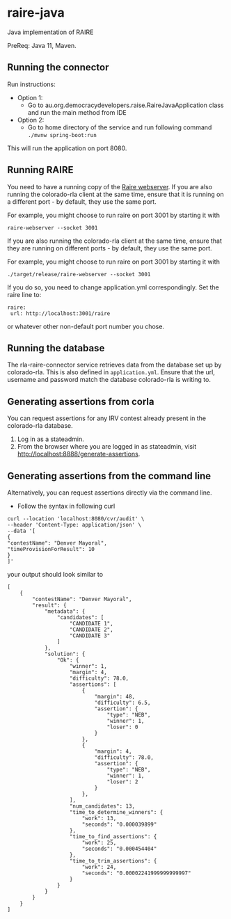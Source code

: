 # raire-java
Java implementation of RAIRE

PreReq: Java 11, Maven.

## Running the connector

Run instructions:
- Option 1: 
  - Go to au.org.democracydevelopers.raise.RaireJavaApplication class and run the main method from IDE
- Option 2:
  - Go to home directory of the service and run following command
     `./mvnw spring-boot:run`

This will run the application on port 8080.

## Running RAIRE

You need to have a running copy of the [Raire webserver](https://github.com/DemocracyDevelopers/raire-rs).
If you are also running the colorado-rla client at the same time, ensure that it is running on a different port - by default, they use the same port.

For example, you might choose to run raire on port 3001 by starting it with
```
raire-webserver --socket 3001
```

If you are also running the colorado-rla client at the same time, ensure that they are running on different ports - by default, they use the same port.

For example, you might choose to run raire on port 3001 by starting it with
```
./target/release/raire-webserver --socket 3001
```

If you do so, you need to change application.yml correspondingly. Set the raire line to:
```
raire:
 url: http://localhost:3001/raire
```
or whatever other non-default port number you chose.

## Running the database

The rla-raire-connector service retrieves data from the database set up by colorado-rla. This is also defined in `application.yml`. Ensure that the url, username and password match the database colorado-rla is writing to.

## Generating assertions from corla
You can request assertions for any IRV contest already present in the colorado-rla database.

1. Log in as a stateadmin.
2. From the browser where you are logged in as stateadmin, visit [http://localhost:8888/generate-assertions](http://localhost:8888/generate-assertions).


## Generating assertions from the command line 
Alternatively, you can request assertions directly via the command line.

- Follow the syntax in following curl

```
curl --location 'localhost:8080/cvr/audit' \
--header 'Content-Type: application/json' \
--data '[
{
"contestName": "Denver Mayoral",
"timeProvisionForResult": 10
}
]'
```

your output should look similar to  
```
[
    {
        "contestName": "Denver Mayoral",
        "result": {
            "metadata": {
                "candidates": [
                    "CANDIDATE 1",
                    "CANDIDATE 2",
                    "CANDIDATE 3"
                ]
            },
            "solution": {
                "Ok": {
                    "winner": 1,
                    "margin": 4,
                    "difficulty": 78.0,
                    "assertions": [
                        {
                            "margin": 48,
                            "difficulty": 6.5,
                            "assertion": {
                                "type": "NEB",
                                "winner": 1,
                                "loser": 0
                            }
                        },
                        {
                            "margin": 4,
                            "difficulty": 78.0,
                            "assertion": {
                                "type": "NEB",
                                "winner": 1,
                                "loser": 2
                            }
                        },
                    ],
                    "num_candidates": 13,
                    "time_to_determine_winners": {
                        "work": 13,
                        "seconds": "0.000039899"
                    },
                    "time_to_find_assertions": {
                        "work": 25,
                        "seconds": "0.000454404"
                    },
                    "time_to_trim_assertions": {
                        "work": 24,
                        "seconds": "0.00002241999999999997"
                    }
                }
            }
        }
    }
]
```
